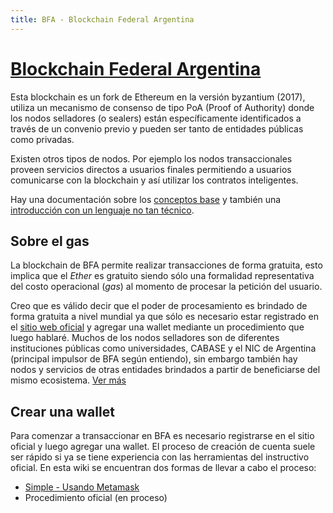 ```yaml
---
title: BFA - Blockchain Federal Argentina
---
```

# [Blockchain Federal Argentina](https://bfa.ar)
Esta blockchain es un fork de Ethereum en la versión byzantium (2017), utiliza un mecanismo de consenso de tipo PoA (Proof of Authority) donde los nodos selladores (o sealers) están específicamente identificados a través de un convenio previo y pueden ser tanto de entidades públicas como privadas. 

Existen otros tipos de nodos. Por ejemplo los nodos transaccionales proveen servicios directos a usuarios finales permitiendo a usuarios comunicarse con la blockchain y así utilizar los contratos inteligentes.

Hay una documentación sobre los [conceptos base](https://gitlab.bfa.ar/blockchain/docs/-/wikis/ConceptosYCompromisos) y también una [introducción con un lenguaje no tan técnico](https://gitlab.bfa.ar/blockchain/docs/-/wikis/Brief-BFA).
## Sobre el gas
La blockchain de BFA permite realizar transacciones de forma gratuita, esto implica que el _Ether_ es gratuito siendo sólo una formalidad representativa del costo operacional (_gas_) al momento de procesar la petición del usuario.

Creo que es válido decir que el poder de procesamiento es brindado de forma gratuita a nivel mundial ya que sólo es necesario estar registrado en el [sitio web oficial](https://bfa.ar) y agregar una wallet mediante un procedimiento que luego hablaré. Muchos de los nodos selladores son de diferentes instituciones públicas como universidades, CABASE y el NIC de Argentina (principal impulsor de BFA según entiendo), sin embargo también hay nodos y servicios de otras entidades brindados a partir de beneficiarse del mismo ecosistema. [Ver más](https://bfa.ar/bfa/que-es-bfa)

## Crear una wallet
Para comenzar a transaccionar en BFA es necesario registrarse en el sitio oficial y luego agregar una wallet. El proceso de creación de cuenta suele ser rápido si ya se tiene experiencia con las herramientas del instructivo oficial. En esta wiki se encuentran dos formas de llevar a cabo el proceso:
- [Simple - Usando Metamask](./metamask-create-wallet)
- Procedimiento oficial (en proceso)
